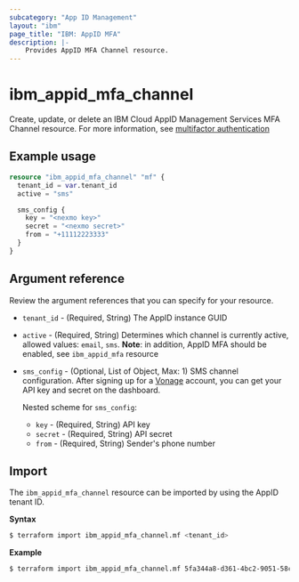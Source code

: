 ```yaml
---
subcategory: "App ID Management"
layout: "ibm"
page_title: "IBM: AppID MFA"
description: |-
    Provides AppID MFA Channel resource.
---
```


# ibm_appid_mfa_channel

Create, update, or delete an IBM Cloud AppID Management Services MFA Channel resource. For more information, see [multifactor authentication](https://cloud.ibm.com/docs/appid?topic=appid-cd-mfa)

## Example usage

```terraform
resource "ibm_appid_mfa_channel" "mf" {
  tenant_id = var.tenant_id
  active = "sms"

  sms_config {
    key = "<nexmo key>"
    secret = "<nexmo secret>"
    from = "+11112223333"
  }
}
```

## Argument reference
Review the argument references that you can specify for your resource.

- `tenant_id` - (Required, String) The AppID instance GUID
- `active` - (Required, String) Determines which channel is currently active, allowed values: `email`, `sms`. **Note**: in addition, AppID MFA should be enabled, see `ibm_appid_mfa` resource
- `sms_config` - (Optional, List of Object, Max: 1) SMS channel configuration. After signing up for a [Vonage](https://dashboard.nexmo.com/sign-up) account, you can get your API key and secret on the dashboard.

  Nested scheme for `sms_config`:
    - `key` - (Required, String) API key
    - `secret` - (Required, String) API secret
    - `from` - (Required, String) Sender's phone number

## Import

The `ibm_appid_mfa_channel` resource can be imported by using the AppID tenant ID.

**Syntax**

```bash
$ terraform import ibm_appid_mfa_channel.mf <tenant_id>
```
**Example**

```bash
$ terraform import ibm_appid_mfa_channel.mf 5fa344a8-d361-4bc2-9051-58ca253f4b2b
```
